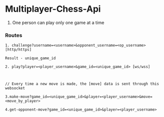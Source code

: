 # Multiplayer-Chess-Api

1. One person can play only one game at a time

### Routes
```
1. challenge?username=<username>&opponent_username=<op_username> [http/https]

Result - unique_game_id
```
```
2. play?player=<player_username>&game_id=<unique_game_id> [ws/wss]



// Every time a new move is made, the [move] data is sent through this websocket
```
```
3.make-move?game_id=<unique_game_id>&player=<player_username>&move=<move_by_player>

4.get-opponent-move?game_id=<unique_game_id>&player=<player_username>